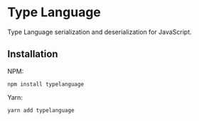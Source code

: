 # Type Language
Type Language serialization and deserialization for JavaScript.

## Installation
NPM:
```shell script
npm install typelanguage
```

Yarn:
```shell script
yarn add typelanguage
```